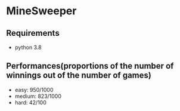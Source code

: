 # MineSweeper

## Requirements
- python 3.8

## Performances(proportions of the number of winnings out of the number of games)
- easy: 950/1000 
- medium: 823/1000 
- hard: 42/100       
